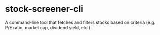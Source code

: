 # stock-screener-cli
A command-line tool that fetches and filters stocks based on criteria (e.g. P/E ratio, market cap, dividend yield, etc.).
